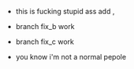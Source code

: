 

- this is  fucking stupid ass add ,
- branch fix_b work
- branch fix_c work



- you know i'm not a normal pepole
